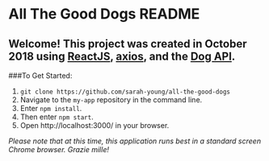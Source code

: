 # All The Good Dogs README

## Welcome! This project was created in October 2018 using [ReactJS](https://reactjs.org/), [axios](https://www.npmjs.com/package/axios), and the [Dog API](http://www.example.com/).

###To Get Started:
1. `git clone https://github.com/sarah-young/all-the-good-dogs`
2. Navigate to the `my-app` repository in the command line.
3. Enter `npm install`.
4. Then enter `npm start`.
5. Open http://localhost:3000/ in your browser.

*Please note that at this time, this application runs best in a standard screen Chrome browser. Grazie mille!*
